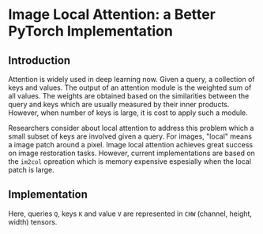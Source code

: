 # Image Local Attention: a Better PyTorch Implementation

## Introduction

Attention is widely used in deep learning now. Given a query, a collection of keys and values. The output of an attention module is the weighted sum of all values. The weights are obtained based on the similarities between the query and keys which are usually measured by their inner products. However, when number of keys is large, it is cost to apply such a module.

Researchers consider about local attention to address this problem which a small subset of keys are involved given a query. For images, "local" means a image patch around a pixel. Image local attention achieves great success on image restoration tasks. However, current implementations are based on the `im2col` opreation which is memory expensive espesially when the local patch is large.

## Implementation

Here, queries `Q`, keys `K` and value `V` are represented in `CHW` (channel, height, width) tensors.
